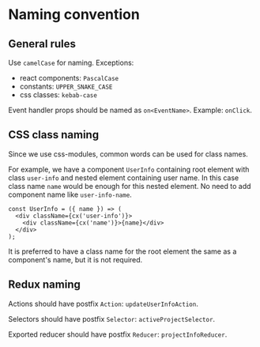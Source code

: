 # Naming convention

## General rules

Use `camelCase` for naming. Exceptions:

* react components: `PascalCase`
* constants: `UPPER_SNAKE_CASE`
* css classes: `kebab-case`

Event handler props should be named as `on<EventName>`. Example: `onClick`.

## CSS class naming

Since we use css-modules, common words can be used for class names.

For example, we have a component `UserInfo` containing root element with class `user-info` and nested element containing user name.
In this case class name `name` would be enough for this nested element. No need to add component name like `user-info-name`.

```
const UserInfo = ({ name }) => (
  <div className={cx('user-info')}>
    <div className={cx('name')}>{name}</div>
  </div>
);
```

It is preferred to have a class name for the root element the same as a component's name, but it is not required.

## Redux naming

Actions should have postfix `Action`: `updateUserInfoAction`.

Selectors should have postfix `Selector`: `activeProjectSelector`.

Exported reducer should have postfix `Reducer`: `projectInfoReducer`.
